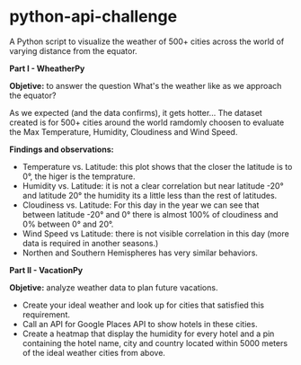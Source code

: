 # python-api-challenge
A Python script to visualize the weather of 500+ cities across the world of varying distance from the equator.

**Part I - WheatherPy**

**Objetive:** to answer the question What's the weather like as we approach the equator?

As we expected (and the data confirms), it gets hotter... The dataset created is for 500+ cities around the world ramdomly choosen to evaluate the Max Temperature, Humidity, Cloudiness and Wind Speed.

**Findings and observations:**

- Temperature vs. Latitude: this plot shows that the closer the latitude is to 0°, the higer is the temprature.
- Humidity vs. Latitude: it is not a clear correlation but near latitude -20° and latitude 20° the humidity its a little less than the rest of latitudes.
- Cloudiness vs. Latitude: For this day in the year we can see that between latitude -20° and 0° there is almost 100% of cloudiness and 0% between 0° and 20°.
- Wind Speed vs Latitude: there is not visible correlation in this day (more data is required in another seasons.)
- Northen and Southern Hemispheres has very similar behaviors.

**Part II - VacationPy**

**Objetive:** analyze weather data to plan future vacations.

- Create your ideal weather and look up for cities that satisfied this requirement.
- Call an API for Google Places API to show hotels in these cities.
- Create a heatmap that display the humidity for every hotel and a pin containing the hotel name, city and country located within 5000 meters of the ideal weather cities from above.
